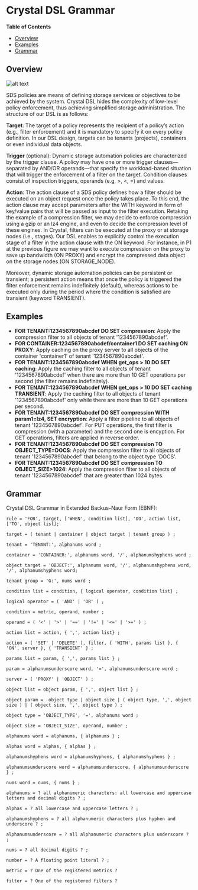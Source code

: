 Crystal DSL Grammar
===================

**Table of Contents**

- [Overview](#overview)
- [Examples](#examples)
- [Grammar](#grammar)

## Overview

![alt text](http://crystal-sds.org/wp-content/uploads/2016/05/policies-768x180.png "Crystal DSL structure")

SDS policies are means of defining storage services or objectives to be achieved by the system. 
Crystal DSL hides the complexity of low-level policy enforcement, thus achieving simplified storage administration. 
The structure of our DSL is as follows:

**Target**: The target of a policy represents the recipient of a policy’s action (e.g., filter enforcement) and it is mandatory to specify it on every policy definition. In our DSL design, targets can be tenants (projects), containers or even individual data objects.

**Trigger** (optional): Dynamic storage automation policies are characterized by the trigger clause. A policy may have one or more trigger clauses—separated by AND/OR operands—that specify the workload-based situation that will trigger the enforcement of a filter on the target. 
Condition clauses consist of inspection triggers, operands (e.g, >, <, =) and values.

**Action**: The action clause of a SDS policy defines how a filter should be executed on an object request once the policy takes place. 
To this end, the action clause may accept parameters after the WITH keyword in form of key/value pairs that will be passed as input to the filter execution. 
Retaking the example of a compression filter, we may decide to enforce compression using a gzip or an lz4 engine, and even to decide the compression level of these engines. 
In Crystal, filters can be executed at the proxy or at storage nodes (i.e., stages). Our DSL enables to explicitly control the execution stage of a filter in the action clause with the ON keyword. 
For instance, in P1 at the previous figure we may want to execute compression on the proxy to save up bandwidth (ON PROXY) and encrypt the compressed data object on the storage nodes (ON STORAGE_NODE).

Moreover, dynamic storage automation policies can be persistent or transient; a persistent action means that once the policy is triggered the filter enforcement remains indefinitely (default), whereas actions to be executed only during the period where the condition is satisfied are transient (keyword TRANSIENT).

## Examples

- **FOR TENANT:1234567890abcdef DO SET compression**: Apply the compression filter to all objects of tenant '1234567890abcdef'.
- **FOR CONTAINER:1234567890abcdef/container1 DO SET caching ON PROXY**: Apply caching on the proxy server to all objects of the container 'container1' of tenant '1234567890abcdef'. 
- **FOR TENANT:1234567890abcdef WHEN get_ops > 10  DO SET caching**: Apply the caching filter to all objects of tenant '1234567890abcdef' when there are more than 10 GET operations per second (the filter remains indefinitely).
- **FOR TENANT:1234567890abcdef WHEN get_ops > 10  DO SET caching TRANSIENT**: Apply the caching filter to all objects of tenant '1234567890abcdef' only while there are more than 10 GET operations per second.
- **FOR TENANT:1234567890abcdef DO SET compression WITH param1=lz4, SET encryption**: Apply a filter pipeline to all objects of tenant '1234567890abcdef'. For PUT operations, the first filter is compression (with a parameter) and the second one is encyption. For GET operations, filters are applied in reverse order.
- **FOR TENANT:1234567890abcdef DO SET compression TO OBJECT_TYPE=DOCS**: Apply the compression filter to all objects of tenant '1234567890abcdef' that belong to the object type 'DOCS'.
- **FOR TENANT:1234567890abcdef DO SET compression TO OBJECT_SIZE>1024**: Apply the compression filter to all objects of tenant '1234567890abcdef' that are greater than 1024 bytes.

## Grammar

Crystal DSL Grammar in Extended Backus–Naur Form (EBNF): 

```ebnf
rule = 'FOR', target, ['WHEN', condition list], 'DO', action list, ['TO', object list];

target = ( tenant | container | object target | tenant group ) ;

tenant = 'TENANT:', alphanums word ;

container = 'CONTAINER:', alphanums word, '/', alphanumshyphens word ;

object target = 'OBJECT:', alphanums word, '/', alphanumshyphens word, '/', alphanumshyphens word;

tenant group = 'G:', nums word ;

condition list = condition, { logical operator, condition list} ;

logical operator = ( 'AND' | 'OR' ) ;

condition = metric, operand, number ;

operand = ( '<' | '>' | '==' | '!=' | '<=' | '>=' ) ;

action list = action, { ',', action list} ;

action = ( 'SET' | 'DELETE' ), filter, { 'WITH', params list }, { 'ON', server }, { 'TRANSIENT' } ;

params list = param, { ',', params list } ;

param = alphanumsunderscore word, '=', alphanumsunderscore word ; 

server = ( 'PROXY' | 'OBJECT' ) ;

object list = object param, { ',', object list } ;

object param =  object type | object size | ( object type, ',', object size ) | ( object size, ',', object type ) ;

object type = 'OBJECT_TYPE', '=', alphanums word ;

object size = 'OBJECT_SIZE', operand, number ;

alphanums word = alphanums, { alphanums } ;

alphas word = alphas, { alphas } ;

alphanumshyphens word = alphanumshyphens, { alphanumshyphens } ;

alphanumsunderscore word = alphanumsunderscore, { alphanumsunderscore } ;

nums word = nums, { nums } ;

alphanums = ? all alphanumeric characters: all lowercase and uppercase letters and decimal digits ? ;

alphas = ? all lowercase and uppercase letters ? ;

alphanumshyphens = ? all alphanumeric characters plus hyphen and underscore ? ;

alphanumsunderscore = ? all alphanumeric characters plus underscore ? ;

nums = ? all decimal digits ? ;

number = ? A floating point literal ? ;

metric = ? One of the registered metrics ?
 
filter = ? One of the registered filters ?
```